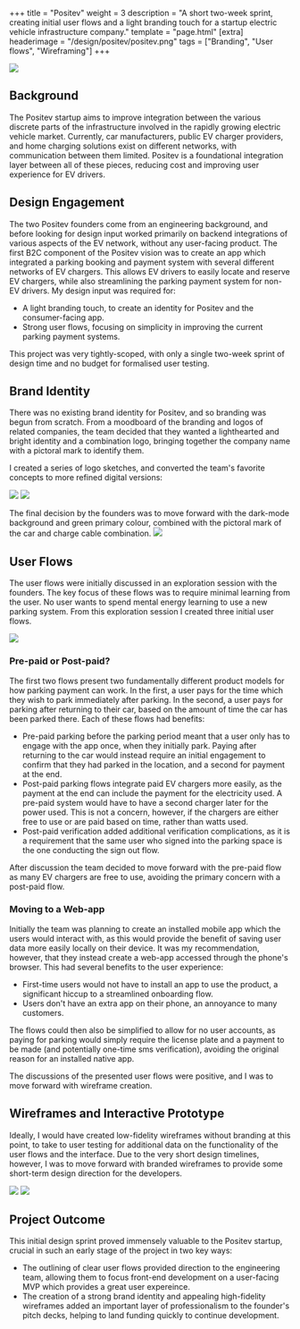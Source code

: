 +++
title = "Positev"
weight = 3
description = "A short two-week sprint, creating initial user flows and a light branding touch for a startup electric vehicle infrastructure company."
template = "page.html"
[extra]
headerimage = "/design/positev/positev.png"
tags = ["Branding", "User flows", "Wireframing"]
+++

<img class = imagewithinpost src="/design/positev/examplescreens.png">

## Background

The Positev startup aims to improve integration between the various discrete parts of the infrastructure involved in the rapidly growing electric vehicle market. Currently, car manufacturers, public EV charger providers, and home charging solutions exist on different networks, with communication between them limited. Positev is a foundational integration layer between all of these pieces, reducing cost and improving user experience for EV drivers.

## Design Engagement

The two Positev founders come from an engineering background, and before looking for design input worked primarily on backend integrations of various aspects of the EV network, without any user-facing product. The first B2C component of the Positev vision was to create an app which integrated a parking booking and payment system with several different networks of EV chargers. This allows EV drivers to easily locate and reserve EV chargers, while also streamlining the parking payment system for non-EV drivers. My design input was required for:

- A light branding touch, to create an identity for Positev and the consumer-facing app.
- Strong user flows, focusing on simplicity in improving the current parking payment systems.

This project was very tightly-scoped, with only a single two-week sprint of design time and no budget for formalised user testing.

## Brand Identity

There was no existing brand identity for Positev, and so branding was begun from scratch. From a moodboard of the branding and logos of related companies, the team decided that they wanted a lighthearted and bright identity and a combination logo, bringing together the company name with a pictoral mark to identify them.

I created a series of logo sketches, and converted the team's favorite concepts to more refined digital versions:

<img class = imagewithinpost src="/design/positev/brandsketches.png">
<img class = imagewithinpost src="/design/positev/digitallogos.png">

The final decision by the founders was to move forward with the dark-mode background and green primary colour, combined with the pictoral mark of the car and charge cable combination.
<img class = smallimagewithinpost src="/design/positev/positev.png">

## User Flows

The user flows were initially discussed in an exploration session with the founders. The key focus of these flows was to require minimal learning from the user. No user wants to spend mental energy learning to use a new parking system. From this exploration session I created three initial user flows.

<img class = imagewithinpost src="/design/positev/userflows.png">

### Pre-paid or Post-paid?

The first two flows present two fundamentally different product models for how parking payment can work. In the first, a user pays for the time which they wish to park immediately after parking. In the second, a user pays for parking after returning to their car, based on the amount of time the car has been parked there. Each of these flows had benefits:

- Pre-paid parking before the parking period meant that a user only has to engage with the app once, when they initially park. Paying after returning to the car would instead require an initial engagement to confirm that they had parked in the location, and a second for payment at the end.
- Post-paid parking flows integrate paid EV chargers more easily, as the payment at the end can include the payment for the electricity used. A pre-paid system would have to have a second charger later for the power used. This is not a concern, however, if the chargers are either free to use or are paid based on time, rather than watts used.
- Post-paid verification added additional verification complications, as it is a requirement that the same user who signed into the parking space is the one conducting the sign out flow.

After discussion the team decided to move forward with the pre-paid flow as many EV chargers are free to use, avoiding the primary concern with a post-paid flow.

### Moving to a Web-app

Initially the team was planning to create an installed mobile app which the users would interact with, as this would provide the benefit of saving user data more easily locally on their device. It was my recommendation, however, that they instead create a web-app accessed through the phone's browser. This had several benefits to the user experience:

- First-time users would not have to install an app to use the product, a significant hiccup to a streamlined onboarding flow.
- Users don't have an extra app on their phone, an annoyance to many customers.

The flows could then also be simplified to allow for no user accounts, as paying for parking would simply require the license plate and a payment to be made (and potentially one-time sms verification), avoiding the original reason for an installed native app.

The discussions of the presented user flows were positive, and I was to move forward with wireframe creation.

## Wireframes and Interactive Prototype

Ideally, I would have created low-fidelity wireframes without branding at this point, to take to user testing for additional data on the functionality of the user flows and the interface. Due to the very short design timelines, however, I was to move forward with branded wireframes to provide some short-term design direction for the developers.

<img class = imagewithinpost src="/design/positev/qrflow.png">
<img class = imagewithinpost src="/design/positev/nonqrflow.png">

## Project Outcome

This initial design sprint proved immensely valuable to the Positev startup, crucial in such an early stage of the project in two key ways:
- The outlining of clear user flows provided direction to the engineering team, allowing them to focus front-end development on a user-facing MVP which provides a great user expereince.
- The creation of a strong brand identity and appealing high-fidelity wireframes added an important layer of professionalism to the founder's pitch decks, helping to land funding quickly to continue development.